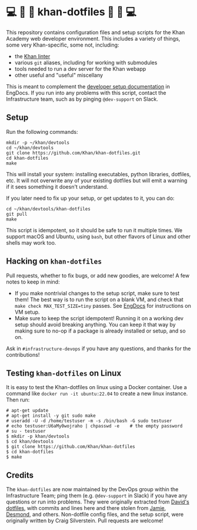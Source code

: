 # 💻 🍎 🐧 khan-dotfiles 🐧 🍎 💻

This repository contains configuration files and setup scripts for
the Khan Academy web developer environment.  This includes a
variety of things, some very Khan-specific, some not, including:
- the [Khan linter](https://github.com/Khan/khan-linter)
- various `git` aliases, including for working with submodules
- tools needed to run a dev server for the Khan webapp
- other useful and "useful" miscellany

This is meant to complement the
[developer setup documentation](https://khanacademy.atlassian.net/wiki/x/VgKiC)
in EngDocs.  If you run into any problems with this script, contact
the Infrastructure team, such as by pinging `@dev-support` on Slack.

## Setup

Run the following commands:

    mkdir -p ~/khan/devtools
    cd ~/khan/devtools
    git clone https://github.com/Khan/khan-dotfiles.git
    cd khan-dotfiles
    make

This will install your system: installing executables, python
libraries, dotfiles, etc.  It will not overwrite any of your existing
dotfiles but will emit a warning if it sees something it doesn't
understand.

If you later need to fix up your setup, or get updates to it,
you can do:

    cd ~/khan/devtools/khan-dotfiles
    git pull
    make

This script is idempotent, so it should be safe to run it multiple
times.  We support macOS and Ubuntu, using `bash`, but other flavors
of Linux and other shells may work too.

## Hacking on `khan-dotfiles`

Pull requests, whether to fix bugs, or add new goodies, are welcome!
A few notes to keep in mind:

- If you make nontrivial changes to the setup script, make sure to
  test them!  The best way is to run the script on a blank VM, and
  check that `make check MAX_TEST_SIZE=tiny` passes.  See
  [EngDocs](https://docs.google.com/document/d/1KU70sbXOltXeS21DjoW_NpMfiHbrm_aONyZidA921lE/edit)
  for instructions on VM setup.
- Make sure to keep the script idempotent!  Running it on a working
  dev setup should avoid breaking anything.  You can keep it that way
  by making sure to no-op if a package is already installed or setup,
  and so on.

Ask in `#infrastructure-devops` if you have any questions, and thanks
for the contributions!

## Testing `khan-dotfiles` on Linux

It is easy to test the Khan-dotfiles on linux using a Docker container.
Use a command like `docker run -it ubuntu:22.04` to create a new
linux instance.  Then run:
```
# apt-get update
# apt-get install -y git sudo make
# useradd -U -d /home/testuser -m -s /bin/bash -G sudo testuser
# echo testuser:U6aMy0wojraho | chpasswd -e    # the empty password
# su - testuser
$ mkdir -p khan/devtools
$ cd khan/devtools
$ git clone https://github.com/Khan/khan-dotfiles
$ cd khan-dotfiles
$ make
```

## Credits

The `khan-dotfiles` are now maintained by the DevOps group within the
Infrastructure Team; ping them (e.g. `@dev-support` in Slack) if you
have any questions or run into problems.  They were originally
extracted from [David's dotfiles](http://github.com/divad12/dotfiles),
with commits and lines here and there stolen from
[Jamie](http://github.com/phleet/dotfiles),
[Desmond](https://github.com/dmnd), and others.  Non-dotfile config
files, and the setup script, were originally written by Craig
Silverstein.  Pull requests are welcome!
